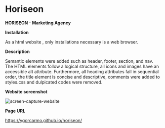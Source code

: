 # Horiseon

**HORISEON - Marketing Agency**

**Installation**

As a html website , only installations necessary is a web browser.

**Description**

Semantic elements were added such as header, footer, section, and nav. The HTML elements follow a logical structure, all icons and images have an accessible alt attribute. Furthermore, all heading attributes fall in sequential order, the title element is concise and descriptive, comments were added to styles.css and dulpicated codes were removed. 
 
**Website screenshot**
 
![screen-capture-website](https://user-images.githubusercontent.com/85853539/130415054-038c353f-0b9e-4d1d-818e-44c8d6de03d1.png)

**Page URL**

https://ygorcarmo.github.io/horiseon/
